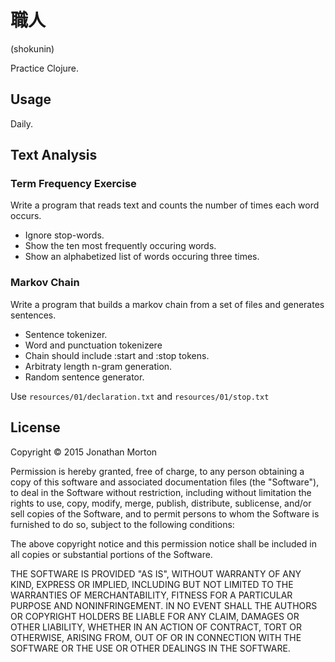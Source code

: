 # 職人

(shokunin)

Practice Clojure.

## Usage

Daily.

## Text Analysis

### Term Frequency Exercise

Write a program that reads text and counts the number of times each
word occurs.

* Ignore stop-words.
* Show the ten most frequently occuring words.
* Show an alphabetized list of words occuring three times.

### Markov Chain

Write a program that builds a markov chain from a set of files
and generates sentences.

* Sentence tokenizer.
* Word and punctuation tokenizere
* Chain should include :start and :stop tokens.
* Arbitraty length n-gram generation.
* Random sentence generator.

Use `resources/01/declaration.txt` and `resources/01/stop.txt`

## License

Copyright © 2015 Jonathan Morton

Permission is hereby granted, free of charge, to any person obtaining
a copy of this software and associated documentation files (the
"Software"), to deal in the Software without restriction, including
without limitation the rights to use, copy, modify, merge, publish,
distribute, sublicense, and/or sell copies of the Software, and to
permit persons to whom the Software is furnished to do so, subject to
the following conditions:

The above copyright notice and this permission notice shall be
included in all copies or substantial portions of the Software.

THE SOFTWARE IS PROVIDED "AS IS", WITHOUT WARRANTY OF ANY KIND,
EXPRESS OR IMPLIED, INCLUDING BUT NOT LIMITED TO THE WARRANTIES OF
MERCHANTABILITY, FITNESS FOR A PARTICULAR PURPOSE AND NONINFRINGEMENT.
IN NO EVENT SHALL THE AUTHORS OR COPYRIGHT HOLDERS BE LIABLE FOR ANY
CLAIM, DAMAGES OR OTHER LIABILITY, WHETHER IN AN ACTION OF CONTRACT,
TORT OR OTHERWISE, ARISING FROM, OUT OF OR IN CONNECTION WITH THE
SOFTWARE OR THE USE OR OTHER DEALINGS IN THE SOFTWARE.
